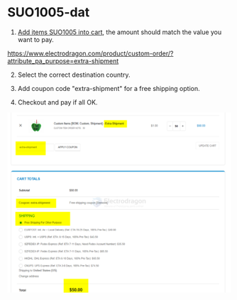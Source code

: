 
# SUO1005-dat

1. [Add items SUO1005 into cart](https://www.electrodragon.com/product/custom-order/?attribute_pa_purpose=extra-shipment), the amount should match the value you want to pay. 

https://www.electrodragon.com/product/custom-order/?attribute_pa_purpose=extra-shipment

2. Select the correct destination country. 

3. Add coupon code "extra-shipment" for a free shipping option. 

4. Checkout and pay if all OK. 

![](2025-04-23-20-09-10.png)

